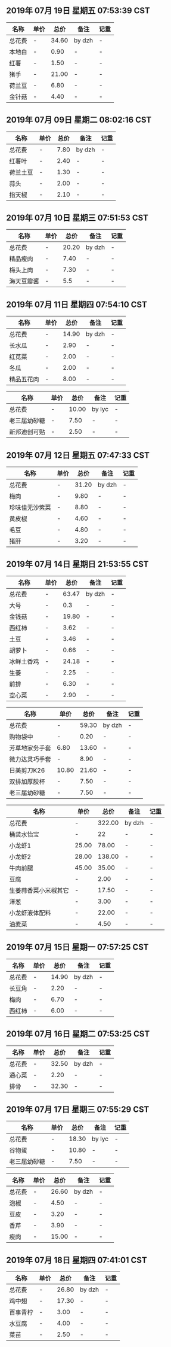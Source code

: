 
## 2019年 07月 19日 星期五 07:53:39 CST
|名称|单价|总价|备注|记重|
| ------ | ------ | ------ | ------ | ------ |
|总花费|-|34.60|by dzh|-|
|本地白|-|0.90|-|-|
|红薯|-|1.50|-|-|
|猪手|-|21.00|-|-|
|荷兰豆|-|6.80|-|-|
|金针菇|-|4.40|-|-|



## 2019年 07月 09日 星期二 08:02:16 CST

|名称|单价|总价|备注|记重|
| ------ | ------ | ------ | ------ | ------ |
|总花费|-|7.80|by dzh|-|
|红薯叶|-|2.40|-|-|
|荷兰土豆|-|1.30|-|-|
|蒜头|-|2.00|-|-|
|指天椒|-|2.10|-|-|

## 2019年 07月 10日 星期三 07:51:53 CST

|名称|单价|总价|备注|记重|
| ------ | ------ | ------ | ------ | ------ |
|总花费|-|20.20|by dzh|-|
|精品瘦肉|-|7.40|-|-|
|梅头上肉|-|7.30|-|-|
|海天豆瓣酱|-|5.5|-|-|


## 2019年 07月 11日 星期四 07:54:10 CST

|名称|单价|总价|备注|记重|
| ------ | ------ | ------ | ------ | ------ |
|总花费|-|14.90|by dzh|-|
|长水瓜|-|2.90|-|-|
|红苋菜|-|2.00|-|-|
|冬瓜|-|2.00|-|-|
|精品五花肉|-|8.00|-|-|

|名称|单价|总价|备注|记重|
| ------ | ------ | ------ | ------ | ------ |
|总花费|-|10.00|by lyc|-|
|老三届幼砂糖|-|7.50|-|-|
|新邦迪创可贴|-|2.50|-|-|


## 2019年 07月 12日 星期五 07:47:33 CST

|名称|单价|总价|备注|记重|
| ------ | ------ | ------ | ------ | ------ |
|总花费|-|31.20|by dzh|-|
|梅肉|-|9.80|-|-|
|珍味佳无沙紫菜|-|8.80|-|-|
|黄皮椒|-|4.60|-|-|
|毛豆|-|4.80|-|-|
|猪肝|-|3.20|-|-|


## 2019年 07月 14日 星期日 21:53:55 CST

|名称|单价|总价|备注|记重|
| ------ | ------ | ------ | ------ | ------ |
|总花费|-|63.47|by dzh|-|
|大号|-|0.3|-|-|
|金钱菇|-|19.80|-|-|
|西红柿|-|3.62|-|-|
|土豆|-|3.46|-|-|
|胡萝卜|-|0.66|-|-|
|冰鲜土香鸡|-|24.18|-|-|
|生姜|-|2.25|-|-|
|前排|-|6.30|-|-|
|空心菜|-|2.90|-|-|


|名称|单价|总价|备注|记重|
| ------ | ------ | ------ | ------ | ------ |
|总花费|-|59.30|by dzh|-|
|购物袋中|-|0.20|-|-|
|芳草地家务手套|6.80|13.60|-|-|
|微力达灵巧手套|-|8.90|-|-|
|日美剪刀K26|10.80|21.60|-|-|
|双排加厚胶杯|-|7.50|-|-|
|老三届幼砂糖|-|7.50|-|-|


|名称|单价|总价|备注|记重|
| ------ | ------ | ------ | ------ | ------ |
|总花费|-|322.00|by dzh|-|
|桶装水怡宝|-|22|-|-|
|小龙虾1|25.00|78.00|-|-|
|小龙虾2|28.00|138.00|-|-|
|牛肉前腿|45.00|35.00|-|-|
|豆腐|-|2.00|-|-|
|生姜蒜香菜小米椒其它|-|17.50|-|-|
|洋葱|-|3.00|-|-|
|小龙虾液体配料|-|22.00|-|-|
|油麦菜|-|4.50|-|-|


## 2019年 07月 15日 星期一 07:57:25 CST

|名称|单价|总价|备注|记重|
| ------ | ------ | ------ | ------ | ------ |
|总花费|-|14.90|by dzh|-|
|长豆角|-|2.20|-|-|
|梅肉|-|6.70|-|-|
|西红柿|-|6.00|-|-|


## 2019年 07月 16日 星期二 07:53:25 CST

|名称|单价|总价|备注|记重|
| ------ | ------ | ------ | ------ | ------ |
|总花费|-|32.50|by dzh|-|
|通心菜|-|2.20|-|-|
|排骨|-|32.30|-|-|



## 2019年 07月 17日 星期三 07:55:29 CST

|名称|单价|总价|备注|记重|
| ------ | ------ | ------ | ------ | ------ |
|总花费|-|18.30|by lyc|-|
|谷物蛋|-|10.80|-|-|
|老三届幼砂糖|-|7.50|-|-|

|名称|单价|总价|备注|记重|
| ------ | ------ | ------ | ------ | ------ |
|总花费|-|26.60|by dzh|-|
|泡椒|-|4.50|-|-|
|豆皮|-|3.20|-|-|
|香芹|-|3.90|-|-|
|瘦肉|-|15.00|-|-|


## 2019年 07月 18日 星期四 07:41:01 CST

|名称|单价|总价|备注|记重|
| ------ | ------ | ------ | ------ | ------ |
|总花费|-|26.80|by dzh|-|
|鸡中翅|-|17.30|-|-|
|百事青柠|-|3.00|-|-|
|水豆腐|-|4.00|-|-|
|菜苗|-|2.50|-|-|



